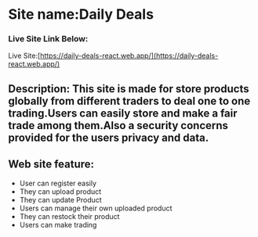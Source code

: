 # Site name:Daily Deals
### Live Site  Link Below:
Live Site:[https://daily-deals-react.web.app/](https://daily-deals-react.web.app/)

## Description: This site is made for store products globally from different traders to deal one to one trading.Users can easily store and make a fair trade among them.Also a security concerns provided for the users privacy and data.

## Web site feature:
* User can register easily
* They can upload product
* They can update Product
* Users can manage their own uploaded product
* They can restock their product
* Users can make trading